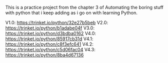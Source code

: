This is a practice project from the chapter 3 of Automating the boring stuff with python that i keep adding as i go on with learning Python.

V1.0: https://trinket.io/python/32e27b5beb
V2.0: https://trinket.io/python/b1adabe04f
V3.0: https://trinket.io/python/d3bdba0162
V4.0: https://trinket.io/python/85917cb31d
V4.1: https://trinket.io/python/c8f3efc641
V4.2: https://trinket.io/python/c5d06fac04
V4.3: https://trinket.io/python/8ba4d67136